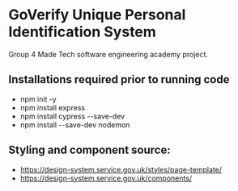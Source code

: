 # GoVerify Unique Personal Identification System

Group 4 Made Tech software engineering academy project.

## Installations required prior to running code
 - npm init -y
 - npm install express
 - npm install cypress --save-dev
 - npm install --save-dev nodemon 

## Styling and component source:
 - https://design-system.service.gov.uk/styles/page-template/
 - https://design-system.service.gov.uk/components/


